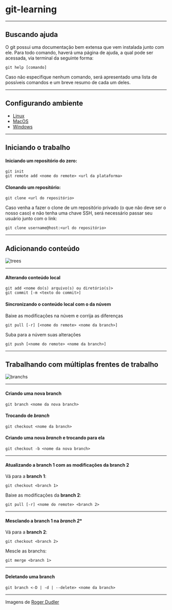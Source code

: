 # git-learning

----

## Buscando ajuda

O git possui uma documentação bem extensa que vem instalada junto com ele. Para todo comando, haverá uma página de ajuda, a qual pode ser acessada, via terminal da seguinte forma:

	git help [comando]

Caso não especifique nenhum comando, será apresentado uma lista de possíveis comandos e um breve resumo de cada um deles.

-----

## Configurando ambiente

- [Linux](https://git-scm.com/book/en/v2/Getting-Started-Installing-Git)
- [MacOS](https://git-scm.com/download/mac)
- [Windows](https://git-for-windows.github.io/)

----

## Iniciando o trabalho

#### Iniciando um repositório do zero:

	git init
	git remote add <nome do remote> <url da plataforma>

#### Clonando um repositório:

	git clone <url do repositório>

Caso venha a fazer o clone de um repositório privado (o que não deve ser o nosso caso) e não tenha uma chave SSH, será necessário passar seu usuário junto com o link:

	git clone username@host:<url do repositório>

-----

## Adicionando conteúdo



![trees](http://rogerdudler.github.io/git-guide/img/trees.png)

-----

#### Alterando conteúdo local


	git add <nome do(s) arquivo(s) ou diretório(s)>
	git commit [-m <texto do commit>]

#### Sincronizando o conteúdo local com o da núvem

Baixe as modificações na núvem e corrija as diferenças

	git pull [-r] [<nome do remote> <nome da branch>]

Suba para a núvem suas alterações

	git push [<nome do remote> <nome da branch>]

----

## Trabalhando com múltiplas frentes de trabalho

![branchs](http://rogerdudler.github.io/git-guide/img/branches.png)

----

#### Criando uma nova branch

	git branch <nome da nova branch>

#### Trocando de *branch*

	git checkout <nome da branch>

#### Criando uma nova *branch* e trocando para ela

	git checkout -b <nome da nova branch>

----

#### Atualizando a **branch 1** com as modificações da **branch 2**

Vá para a **branch 1**:

	git checkout <branch 1>

Baixe as modificações da **branch 2**:

	git pull [-r] <nome do remote> <branch 2>

----

#### Mesclando a **branch 1** na *branch 2**

Vá para a **branch 2**:

	git checkout <branch 2>

Mescle as branchs:

	git merge <branch 1>


---- 

#### Deletando uma branch

	git branch <-D | -d | --delete> <nome da branch>

----

Imagens de [Roger Dudler](http://rogerdudler.github.io/git-guide/)